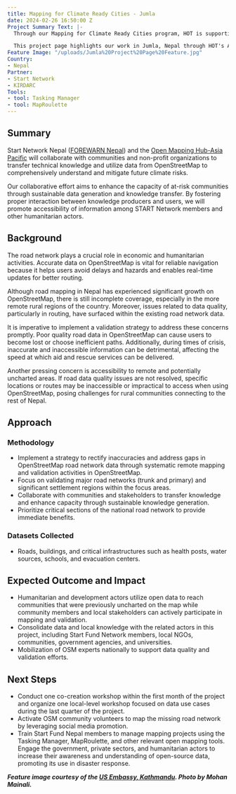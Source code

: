 ```yaml
---
title: Mapping for Climate Ready Cities - Jumla
date: 2024-02-26 16:50:00 Z
Project Summary Text: |-
  Through our Mapping for Climate Ready Cities program, HOT is supporting the development of a thriving ecosystem focused on creation, interpretation, and use of maps to respond to and reduce climate risks in urban areas across four priority regions.

  This project page highlights our work in Jumla, Nepal through HOT's Asia Pacific Hub (AP Hub).
Feature Image: "/uploads/Jumla%20Project%20Page%20Feature.jpg"
Country:
- Nepal
Partner:
- Start Network
- KIRDARC
Tools:
- tool: Tasking Manager
- tool: MapRoulette
---
```


## Summary
Start Network Nepal ([FOREWARN Nepal](https://startnetwork.org/funds/disaster-risk-financing-support/forewarn)) and the [Open Mapping Hub-Asia Pacific](https://www.hotosm.org/hubs/open-mapping-hub-asia-pacific/) will collaborate with communities and non-profit organizations to transfer technical knowledge and utilize data from OpenStreetMap to comprehensively understand and mitigate future climate risks. 

Our collaborative effort aims to enhance the capacity of at-risk communities through sustainable data generation and knowledge transfer. By fostering proper interaction between knowledge producers and users, we will promote accessibility of information among START Network members and other humanitarian actors. 

## Background
The road network plays a crucial role in economic and humanitarian activities. Accurate data on OpenStreetMap is vital for reliable navigation because it helps users avoid delays and hazards and enables real-time updates for better routing. 

Although road mapping in Nepal has experienced significant growth on OpenStreetMap, there is still incomplete coverage, especially in the more remote rural regions of the country. Moreover, issues related to data quality, particularly in routing, have surfaced within the existing road network data. 

It is imperative to implement a validation strategy to address these concerns promptly. Poor quality road data in OpenStreetMap can cause users to become lost or choose inefficient paths. Additionally, during times of crisis, inaccurate and inaccessible information can be detrimental, affecting the speed at which aid and rescue services can be delivered. 

Another pressing concern is accessibility to remote and potentially uncharted areas. If road data quality issues are not resolved, specific locations or routes may be inaccessible or impractical to access when using OpenStreetMap, posing challenges for rural communities connecting to the rest of Nepal.

## Approach

### Methodology
* Implement a strategy to rectify inaccuracies and address gaps in OpenStreetMap road network data through systematic remote mapping and validation activities in OpenStreetMap. 
* Focus on validating major road networks (trunk and primary) and significant settlement regions within the focus areas. 
* Collaborate with communities and stakeholders to transfer knowledge and enhance capacity through sustainable knowledge generation. 
* Prioritize critical sections of the national road network to provide immediate benefits.

### Datasets Collected
* Roads, buildings, and critical infrastructures such as health posts, water sources, schools, and evacuation centers. 

## Expected Outcome and Impact
* Humanitarian and development actors utilize open data to reach communities that were previously uncharted on the map while community members and local stakeholders can actively participate in mapping and validation. 
* Consolidate data and local knowledge with the related actors in this project, including Start Fund Network members, local NGOs, communities, government agencies, and universities. 
* Mobilization of OSM experts nationally to support data quality and validation efforts. 

## Next Steps
* Conduct one co-creation workshop within the first month of the project and organize one local-level workshop focused on data use cases during the last quarter of the project. 
* Activate OSM community volunteers to map the missing road network by leveraging social media promotion. 
* Train Start Fund Nepal members to manage mapping projects using the Tasking Manager, MapRoulette, and other relevant open mapping tools. Engage the government, private sectors, and humanitarian actors to increase their awareness and understanding of open-source data, promoting its use in disaster response.

***Feature image courtesy of the [US Embassy, Kathmandu](https://www.flickr.com/photos/usembassykathmandu/5620390649/in/photolist-2oeVMCi-2oeWRt6-2oeUhQx-2oeUhVh-2oeUhQY-2oeUhWz-2oeRJeW-2oeWw5Z-2oeWwbL-2oeVMEh-2oeWRwT-2oeRJfT-2oeWRvF-2oeWRwc-2oeUhWj-2oeVMBG-XVBGP2-cgVSzu-94h2PL-2oeUhNt-2oeWRw2-2oeVMDL-WHu4Sb-deejrH-XEDosL-XHnYqt-i554fq-768Nbo-5C8XyF-2iMsuwd-9yDYk4-i54GRP-XRwcMu-eyuEzq-eyrwvZ-bQLQvB-9fZaok-cgVSGC-o3KAPB). Photo by Mohan Mainali.***